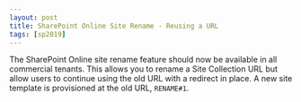 ```yaml
---
layout: post
title: SharePoint Online Site Rename - Reusing a URL
tags: [sp2019]
---
```


The SharePoint Online site rename feature should now be available in all commercial tenants. This allows you to rename a Site Collection URL but allow users to continue using the old URL with a redirect in place. A new site template is provisioned at the old URL, `RENAME#1`.